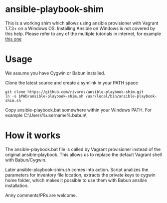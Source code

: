 # ansible-playbook-shim

This is a working shim which allows using ansible provisioner with Vagrant 1.7.3+ on a Windows OS.
Installing Ansible on Windows is not covered by this help. Please refer to any of the multiple tutorials
in internet, for example [this one](https://chrisgilbert1.wordpress.com/2015/06/17/install-a-babun-cygwin-shell-and-ansible-for-windows/)


# Usage

We assume you have Cygwin or Babun installed. 

Clone the latest source and create a symlink in your PATH space
```
git clone https://github.com/rivaros/ansible-playbook-shim.git
ln -s $PWD/ansible-playbook-shim.sh /usr/local/bin/ansible-playbook-shim.sh
```

Copy ansible-playbook.bat somewhere within your Windows PATH.
For example C:\Users\%username%\.babun\


# How it works

The ansible-playbook.bat file is called by Vagrant provisioner instead of the original ansible-playbook.
This allows us to replace the default Vagrant shell with Babun/Cygwin.

Later ansible-playbook-shim.sh comes into action. Script analizes the parameters for inventory file
location, extracts the private keys to cygwin home folder, which makes it possible to use them
with Babun ansible installation.

Anny comments/PRs are welcome.


